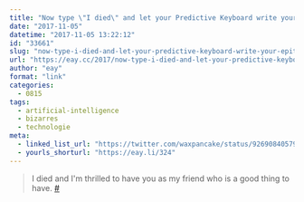 ```yaml
---
title: "Now type \"I died\" and let your Predictive Keyboard write your epitaph."
date: "2017-11-05"
datetime: "2017-11-05 13:22:12"
id: "33661"
slug: "now-type-i-died-and-let-your-predictive-keyboard-write-your-epitaph"
url: "https://eay.cc/2017/now-type-i-died-and-let-your-predictive-keyboard-write-your-epitaph/"
author: "eay"
format: "link"
categories:
  - 0815
tags:
  - artificial-intelligence
  - bizarres
  - technologie
meta:
  - linked_list_url: "https://twitter.com/waxpancake/status/926908405792456704"
  - yourls_shorturl: "https://eay.li/324"
---
```


> I died and I'm thrilled to have you as my friend who is a good thing to have. [#](https://twitter.com/eay/status/927123614989737986)
